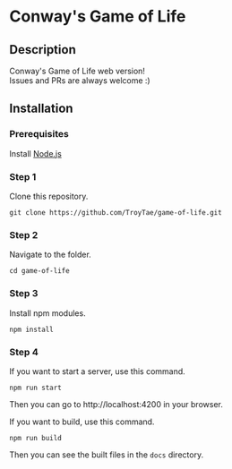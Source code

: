 # Conway's Game of Life

## Description

Conway's Game of Life web version!  
Issues and PRs are always welcome :)  

## Installation

### Prerequisites
Install [Node.js](https://nodejs.org)

### Step 1
Clone this repository.
```
git clone https://github.com/TroyTae/game-of-life.git
```

### Step 2
Navigate to the folder.
```
cd game-of-life
```

### Step 3
Install npm modules.
```
npm install
```

### Step 4
If you want to start a server, use this command.
```
npm run start
```
Then you can go to http://localhost:4200 in your browser.

If you want to build, use this command.
```
npm run build
```
Then you can see the built files in the `docs` directory.
